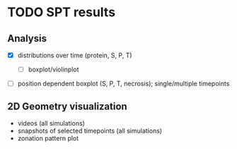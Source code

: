 # TODO SPT results

## Analysis
- [x] distributions over time (protein, S, P, T)
  - [ ] boxplot/violinplot
- [ ] position dependent boxplot (S, P, T, necrosis); single/multiple timepoints


## 2D Geometry visualization
- videos (all simulations)
- snapshots of selected timepoints (all simulations)
- zonation pattern plot
